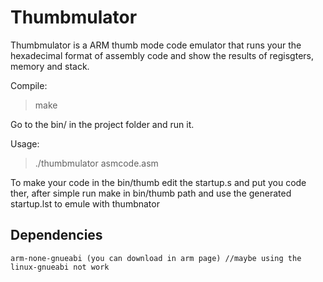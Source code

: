 # Thumbmulator

Thumbmulator is a ARM thumb mode code emulator that runs your the hexadecimal format of assembly code and show the results of regisgters, memory and stack.

Compile:
> make

Go to the bin/ in the project folder and run it.

Usage: 
> ./thumbmulator asmcode.asm 

To make your code in the bin/thumb edit the startup.s and put you code ther, after simple run make in bin/thumb path and use the generated startup.lst to emule  with thumbnator

## Dependencies 
    arm-none-gnueabi (you can download in arm page) //maybe using the linux-gnueabi not work

